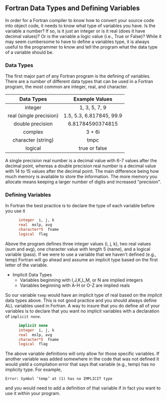 ## Fortran Data Types and Defining Variables

In order for a Fortran compiler to know how to convert your source code into object code, it needs to know what type of variables you have. Is the variable a number? If so, is it just an integer or is it real (does it have decimal values)? Or is the variable a logic value (i.e., True or False)? While it may seem cumbersome to have to define a variables type, it is always useful to the programmer to know and tell the program what the data type of a variable should be.

### Data Types

The first major part of any Fortran program is the defining of variables. There are a number of different data types that can be used in a Fortran program, the most common are integer, real, and character.

| Data Types | Example Values |
| :---: | :---: |
| integer | 1, 3, 5, 7, 9 |
| real (single precision) | 1.5, 5.3, 6.817845, 99.9 |
| double precision | 6.81784590374815 |
| complex | 3 + 6i |
| character (string) | tmpc |
| logical | true or false |

A single precision real number is a decimal value with 6-7 values after the decimal point, whereas a double precision real number is a decimal value with 14 to 15 values after the decimal point. The main difference being how much memory is available to store the information. The more memory you allocate means keeping a larger number of digits and increased "precision".

### Defining Variables

In Fortran the best practice is to declare the type of each variable before you use it
```fortran
      integer  i, j, k
      real  mslp, avg
      character*5  fname
      logical  flag
```
Above the program defines three integer values (i, j, k), two real values (sum and avg), one character value with length 5 (name), and a logical variable (pass). If we were to use a variable that we haven't defined (e.g., temp) Fortran will go ahead and assume an implicit type based on the first letter of the variable.

* Implicit Data Types
  * Variables beginning with I,J,K,L,M, or N are implied integers
  * Variables beginning with A-H or O-Z are implied reals

So our variable `temp` would have an implicit type of real based on the implicit data types above. This is not good practice and you should always define ALL variables used in Fortran. A way to insure that you do define all of your variables is to declare that you want no implicit variables with a declaration of `implicit none`.
```fortran
      implicit none
      integer  i, j, k
      real  mslp, avg
      character*5  fname
      logical  flag
```
The above variable definitions will only allow for those specific variables. If another variable was added somewhere in the code that was not defined it would yield a compilation error that says that variable (e.g., temp) has no implicity type. For example,
```
Error: Symbol ‘temp’ at (1) has no IMPLICIT type
```
and you would need to add a definition of that variable if in fact you want to use it within your program.
